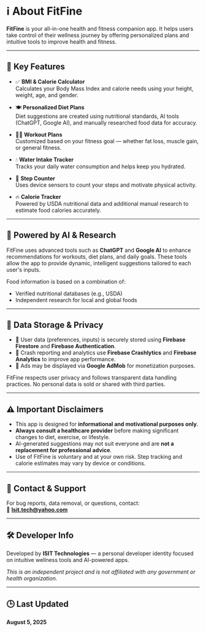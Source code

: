 # ℹ️ About FitFine

**FitFine** is your all-in-one health and fitness companion app. It helps users take control of their wellness journey by offering personalized plans and intuitive tools to improve health and fitness.

---

## 🚀 Key Features

- ✅ **BMI & Calorie Calculator**  
  Calculates your Body Mass Index and calorie needs using your height, weight, age, and gender.

- 🍽️ **Personalized Diet Plans**  
  Diet suggestions are created using nutritional standards, AI tools (ChatGPT, Google AI), and manually researched food data for accuracy.

- 🏋️‍♂️ **Workout Plans**  
  Customized based on your fitness goal — whether fat loss, muscle gain, or general fitness.

- 💧 **Water Intake Tracker**  
  Tracks your daily water consumption and helps keep you hydrated.

- 👟 **Step Counter**  
  Uses device sensors to count your steps and motivate physical activity.

- 🔥 **Calorie Tracker**  
  Powered by USDA nutritional data and additional manual research to estimate food calories accurately.

---

## 🧠 Powered by AI & Research

FitFine uses advanced tools such as **ChatGPT** and **Google AI** to enhance recommendations for workouts, diet plans, and daily goals. These tools allow the app to provide dynamic, intelligent suggestions tailored to each user's inputs.

Food information is based on a combination of:
- Verified nutritional databases (e.g., USDA)
- Independent research for local and global foods

---

## 🔐 Data Storage & Privacy

- 🔸 User data (preferences, inputs) is securely stored using **Firebase Firestore** and **Firebase Authentication**.
- 🔸 Crash reporting and analytics use **Firebase Crashlytics** and **Firebase Analytics** to improve app performance.
- 🔸 Ads may be displayed via **Google AdMob** for monetization purposes.

FitFine respects user privacy and follows transparent data handling practices. No personal data is sold or shared with third parties.

---

## ⚠️ Important Disclaimers

- This app is designed for **informational and motivational purposes only**.
- **Always consult a healthcare provider** before making significant changes to diet, exercise, or lifestyle.
- AI-generated suggestions may not suit everyone and are **not a replacement for professional advice**.
- Use of FitFine is voluntary and at your own risk. Step tracking and calorie estimates may vary by device or conditions.

---

## 📧 Contact & Support

For bug reports, data removal, or questions, contact:  
📩 **Isit.tech@yahoo.com**

---

## 🛠️ Developer Info

Developed by **ISIT Technologies** — a personal developer identity focused on intuitive wellness tools and AI-powered apps.

_This is an independent project and is not affiliated with any government or health organization._

---

## 🕒 Last Updated

**August 5, 2025**
